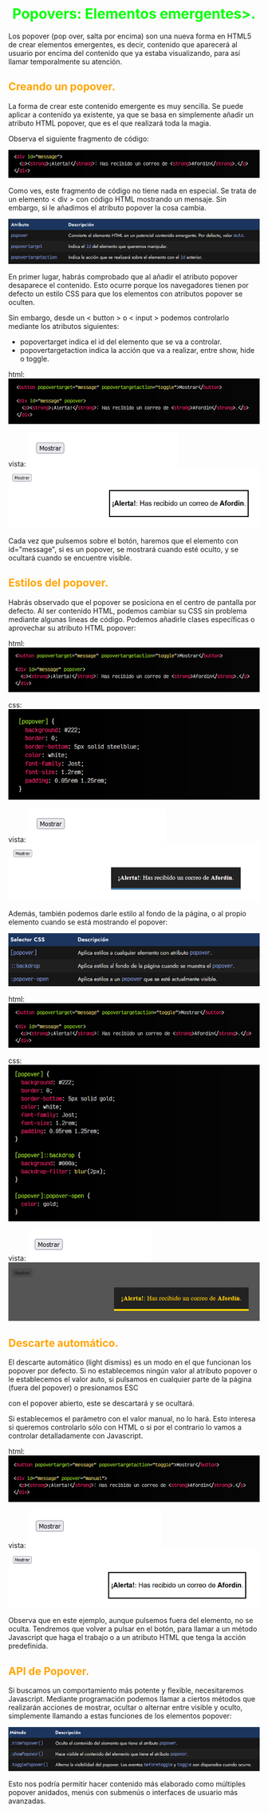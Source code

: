 # <span style="color:lime"><center>Popovers: Elementos emergentes>.</center></span>

Los popover (pop over, salta por encima) son una nueva forma en HTML5 de crear elementos emergentes, es decir, contenido que aparecerá al usuario por encima del contenido que ya estaba visualizando, para así llamar temporalmente su atención.

## <span style="color:orange">Creando un popover.</span>
La forma de crear este contenido emergente es muy sencilla. Se puede aplicar a contenido ya existente, ya que se basa en simplemente añadir un atributo HTML popover, que es el que realizará toda la magia.

Observa el siguiente fragmento de código:

![alt text](./imagenes-popovers-elementos-emergentes/image.png)

Como ves, este fragmento de código no tiene nada en especial. Se trata de un elemento < div > con código HTML mostrando un mensaje. Sin embargo, si le añadimos el atributo popover la cosa cambia.

![alt text](./imagenes-popovers-elementos-emergentes/image-1.png)

En primer lugar, habrás comprobado que al añadir el atributo popover desaparece el contenido. Esto ocurre porque los navegadores tienen por defecto un estilo CSS para que los elementos con atributos popover se oculten.

Sin embargo, desde un < button > o < input > podemos controlarlo mediante los atributos siguientes:

   - popovertarget indica el id del elemento que se va a controlar.
   - popovertargetaction indica la acción que va a realizar, entre show, hide o toggle.

html:
![alt text](./imagenes-popovers-elementos-emergentes/image-2.png)

vista:
![alt text](./imagenes-popovers-elementos-emergentes/image-3.png)
![alt text](./imagenes-popovers-elementos-emergentes/image-4.png)

Cada vez que pulsemos sobre el botón, haremos que el elemento con id="message", si es un popover, se mostrará cuando esté oculto, y se ocultará cuando se encuentre visible.

## <span style="color:orange">Estilos del popover.</span>
Habrás observado que el popover se posiciona en el centro de pantalla por defecto. Al ser contenido HTML, podemos cambiar su CSS sin problema mediante algunas lineas de código. Podemos añadirle clases específicas o aprovechar su atributo HTML popover:

html:
![alt text](./imagenes-popovers-elementos-emergentes/image-5.png)

css:
![alt text](./imagenes-popovers-elementos-emergentes/image-6.png)

vista:
![alt text](./imagenes-popovers-elementos-emergentes/image-7.png)
![alt text](./imagenes-popovers-elementos-emergentes/image-8.png)

Además, también podemos darle estilo al fondo de la página, o al propio elemento cuando se está mostrando el popover:

![alt text](./imagenes-popovers-elementos-emergentes/image-9.png)

html:
![alt text](./imagenes-popovers-elementos-emergentes/image-10.png)

css:
![alt text](./imagenes-popovers-elementos-emergentes/image-11.png)

vista:
![alt text](./imagenes-popovers-elementos-emergentes/image-12.png)
![alt text](./imagenes-popovers-elementos-emergentes/image-13.png)

## <span style="color:orange">Descarte automático.</span>
El descarte automático (light dismiss) es un modo en el que funcionan los popover por defecto. Si no establecemos ningún valor al atributo popover o le establecemos el valor auto, si pulsamos en cualquier parte de la página (fuera del popover) o presionamos ESC

con el popover abierto, este se descartará y se ocultará.

Si establecemos el parámetro con el valor manual, no lo hará. Esto interesa si queremos controlarlo sólo con HTML o si por el contrario lo vamos a controlar detalladamente con Javascript.

html:
![alt text](./imagenes-popovers-elementos-emergentes/image-14.png)

vista:
![alt text](./imagenes-popovers-elementos-emergentes/image-15.png)
![alt text](./imagenes-popovers-elementos-emergentes/image-16.png)

Observa que en este ejemplo, aunque pulsemos fuera del elemento, no se oculta. Tendremos que volver a pulsar en el botón, para llamar a un método Javascript que haga el trabajo o a un atributo HTML que tenga la acción predefinida.

## <span style="color:orange">API de Popover.</span>
Si buscamos un comportamiento más potente y flexible, necesitaremos Javascript. Mediante programación podemos llamar a ciertos métodos que realizarán acciones de mostrar, ocultar o alternar entre visible y oculto, simplemente llamando a estas funciones de los elementos popover:

![alt text](./imagenes-popovers-elementos-emergentes/image-17.png)

Esto nos podría permitir hacer contenido más elaborado como múltiples popover anidados, menús con submenús o interfaces de usuario más avanzadas.
